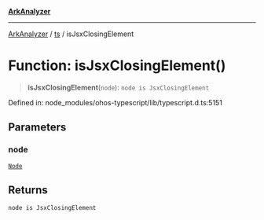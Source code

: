 [**ArkAnalyzer**](../../../../README.md)

***

[ArkAnalyzer](../../../../globals.md) / [ts](../README.md) / isJsxClosingElement

# Function: isJsxClosingElement()

> **isJsxClosingElement**(`node`): `node is JsxClosingElement`

Defined in: node\_modules/ohos-typescript/lib/typescript.d.ts:5151

## Parameters

### node

[`Node`](../interfaces/Node.md)

## Returns

`node is JsxClosingElement`
